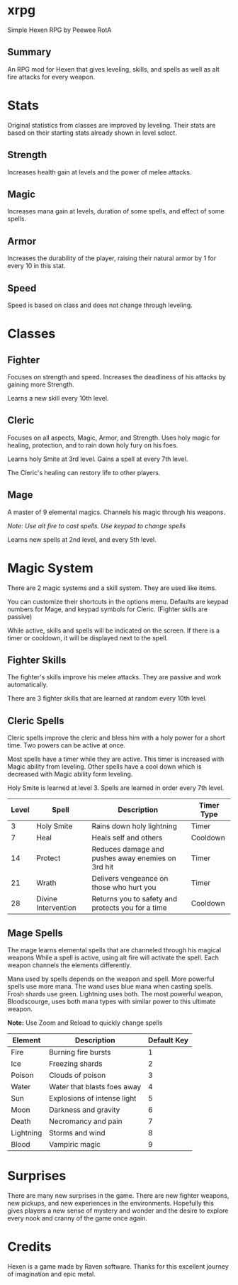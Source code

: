 # xrpg
Simple Hexen RPG by Peewee RotA

## Summary
An RPG mod for Hexen that gives leveling, skills, and spells as well as alt fire attacks for every weapon.

# Stats
Original statistics from classes are improved by leveling. Their stats are based on their starting stats already shown in level select.

## Strength

Increases health gain at levels and the power of melee attacks.

## Magic

Increases mana gain at levels, duration of some spells, and effect of some spells.

## Armor

Increases the durability of the player, raising their natural armor by 1 for every 10 in this stat.

## Speed

Speed is based on class and does not change through leveling.

# Classes

## Fighter
Focuses on strength and speed. Increases the deadliness of his attacks by gaining more Strength.

Learns a new skill every 10th level.

## Cleric
Focuses on all aspects, Magic, Armor, and Strength. Uses holy magic for healing, protection, and to rain down holy fury on his foes.

Learns holy Smite at 3rd level. Gains a spell at every 7th level.

The Cleric's healing can restory life to other players.

## Mage
A master of 9 elemental magics. Channels his magic through his weapons.

*Note: Use alt fire to cast spells. Use keypad to change spells*

Learns new spells at 2nd level, and every 5th level.

# Magic System
There are 2 magic systems and a skill system. They are used like items. 

You can customize their shortcuts in the options menu. Defaults are keypad numbers for Mage, and keypad symbols for Cleric. (Fighter skills are passive)

While active, skills and spells will be indicated on the screen. If there is a timer or cooldown, it will be displayed next to the spell.

## Fighter Skills
The fighter's skills improve his melee attacks. They are passive and work automatically.

There are 3 fighter skills that are learned at random every 10th level.

## Cleric Spells
Cleric spells improve the cleric and bless him with a holy power for a short time. Two powers can be active at once.

Most spells have a timer while they are active. This timer is increased with Magic ability from leveling. Other spells have a cool down which is decreased with Magic ability form leveling.

Holy Smite is learned at level 3. Spells are learned in order every 7th level.

| Level | Spell | Description | Timer Type |
|---|---|---|---|
| 3 | Holy Smite | Rains down holy lightning | Timer |
| 7 | Heal | Heals self and others | Cooldown |
| 14 | Protect | Reduces damage and pushes away enemies on 3rd hit | Timer |
| 21 | Wrath | Delivers vengeance on those who hurt you | Timer |
| 28 | Divine Intervention | Returns you to safety and protects you for a time | Cooldown |

## Mage Spells
The mage learns elemental spells that are channeled through his magical weapons While a spell is active, using alt fire will activate the spell. Each weapon channels the elements differently.

Mana used by spells depends on the weapon and spell. More powerful spells use more mana. The wand uses blue mana when casting spells. Frosh shards use green. Lightning uses both. The most powerful weapon, Bloodscourge, uses both mana types with similar power to this ultimate weapon.

**Note:** Use Zoom and Reload to quickly change spells

| Element | Description | Default Key |
|---|---|---|
| Fire | Burning fire bursts | 1 |
| Ice | Freezing shards | 2 |
| Poison | Clouds of poison | 3 |
| Water | Water that blasts foes away | 4 |
| Sun | Explosions of intense light | 5 |
| Moon | Darkness and gravity | 6 |
| Death | Necromancy and pain | 7 |
| Lightning | Storms and wind | 8 |
| Blood | Vampiric magic | 9 |

# Surprises

There are many new surprises in the game. There are new fighter weapons, new pickups, and new experiences in the environments. Hopefully this gives players a new sense of mystery and wonder and the desire to explore every nook and cranny of the game once again.

# Credits

Hexen is a game made by Raven software. Thanks for this excellent journey of imagination and epic metal.